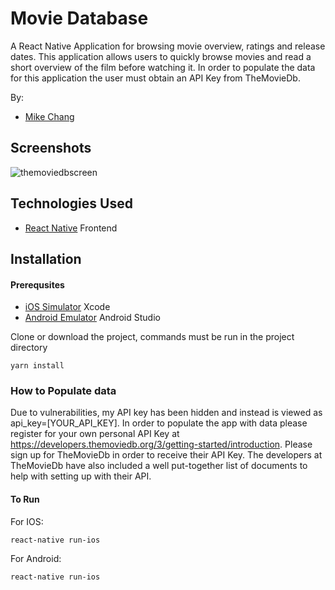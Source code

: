 # Movie Database

A React Native Application for browsing movie overview, ratings and release dates. This application allows users to quickly browse movies and read a short overview of the film before watching it. In order to populate the data for this application the user must obtain an API Key from TheMovieDb.

By:

- [Mike Chang](https://github.com/im-chang)

## Screenshots

![themoviedbscreen](https://user-images.githubusercontent.com/38142960/49214186-efd3e080-f37a-11e8-987f-6ad6bd725b2c.jpg)

## Technologies Used

- [React Native](https://facebook.github.io/react-native/) Frontend

## Installation

#### Prerequsites

- [iOS Simulator](https://developer.apple.com/xcode/) Xcode
- [Android Emulator](https://developer.android.com/studio/?gclid=Cj0KCQiAuf7fBRD7ARIsACqb8w5nE52kOLw_j-WwXgYyaU3bA_gnyB1RTB64ZoJTvk4coZwebShEeOEaAjAKEALw_wcB) Android Studio

Clone or download the project, commands must be run in the project directory

`yarn install`

### How to Populate data

Due to vulnerabilities, my API key has been hidden and instead is viewed as api_key=[YOUR_API_KEY]. In order to populate the app with data please register for your own personal API Key at https://developers.themoviedb.org/3/getting-started/introduction. Please sign up for TheMovieDb in order to receive their API Key. The developers at TheMovieDb have also included a well put-together list of documents to help with setting up with their API.

#### To Run

For IOS:

`react-native run-ios`

For Android:

`react-native run-ios`
